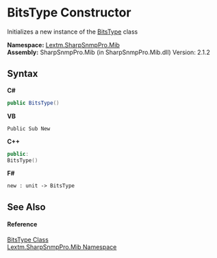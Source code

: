 # BitsType Constructor 
 

Initializes a new instance of the <a href="T_Lextm_SharpSnmpPro_Mib_BitsType">BitsType</a> class

**Namespace:**&nbsp;<a href="N_Lextm_SharpSnmpPro_Mib">Lextm.SharpSnmpPro.Mib</a><br />**Assembly:**&nbsp;SharpSnmpPro.Mib (in SharpSnmpPro.Mib.dll) Version: 2.1.2

## Syntax

**C#**<br />
``` C#
public BitsType()
```

**VB**<br />
``` VB
Public Sub New
```

**C++**<br />
``` C++
public:
BitsType()
```

**F#**<br />
``` F#
new : unit -> BitsType
```


## See Also


#### Reference
<a href="T_Lextm_SharpSnmpPro_Mib_BitsType">BitsType Class</a><br /><a href="N_Lextm_SharpSnmpPro_Mib">Lextm.SharpSnmpPro.Mib Namespace</a><br />